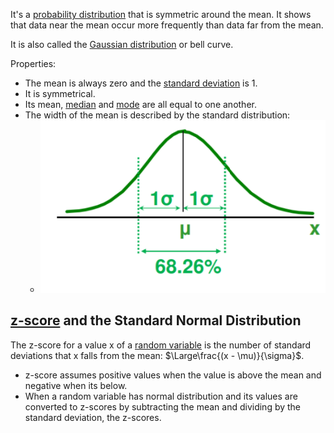 It's a [probability distribution](Probability%20distribution.md) that is symmetric around the mean.
It shows that data near the mean occur more frequently than data far from the mean.

It is also called the [Gaussian distribution](../Machine%20Learning/Gaussian%20distribution.md) or bell curve.

Properties:
- The mean is always zero and the [standard deviation](../Statistics/Standard%20Deviation.md) is 1.
- It is symmetrical.
- Its mean, [median](../Statistics/Median.md) and [mode](../Statistics/Mode.md) are all equal to one another.
- The width of the mean is described by the standard distribution:
	- ![](../z_images/Pasted%20image%2020230316144221.png)


## [z-score](../Statistics/Z-score.md) and the Standard Normal Distribution

The z-score for a value x of a [random variable](Random%20variable.md) is the number of standard deviations that x falls from the mean: $\Large\frac{(x - \mu)}{\sigma}$.

- z-score assumes positive values when the value is above the mean and negative when its below.
- When a random variable has normal distribution and its values are converted to z-scores by subtracting the mean and dividing by the standard deviation, the z-scores.

